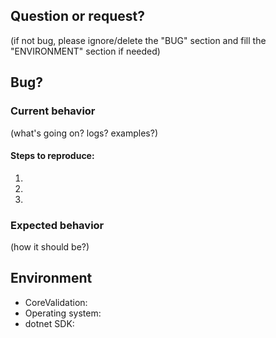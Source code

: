 ## Question or request?
(if not bug, please ignore/delete the "BUG" section and fill the "ENVIRONMENT" section if needed)

## Bug?

### Current behavior
(what's going on? logs? examples?)

#### Steps to reproduce:

  1.
  2.
  3.

### Expected behavior
(how it should be?)

## Environment

  * CoreValidation:
  * Operating system:
  * dotnet SDK:
